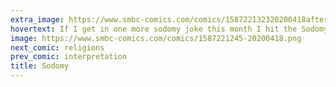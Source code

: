 ```yaml
---
extra_image: https://www.smbc-comics.com/comics/158722132320200418after.png
hovertext: If I get in one more sodomy joke this month I hit the Sodomy Hat Trick.
image: https://www.smbc-comics.com/comics/1587221245-20200418.png
next_comic: religions
prev_comic: interpretation
title: Sodomy
---
```


